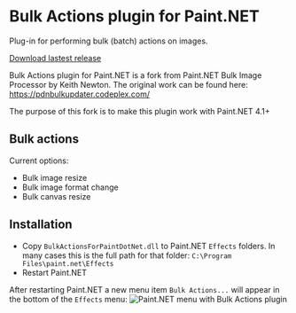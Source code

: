 # Bulk Actions plugin for Paint.NET
Plug-in for performing bulk (batch) actions on images.

[Download lastest release](https://github.com/sagishporer/bulk-actions-for-paint-dot-net/releases)

Bulk Actions plugin for Paint.NET is a fork from Paint.NET Bulk Image Processor by Keith Newton. The original work can be found here:
https://pdnbulkupdater.codeplex.com/

The purpose of this fork is to make this plugin work with Paint.NET 4.1+

## Bulk actions
Current options:
- Bulk image resize
- Bulk image format change
- Bulk canvas resize

## Installation
- Copy `BulkActionsForPaintDotNet.dll` to Paint.NET `Effects` folders. 
  In many cases this is the full path for that folder:
  `C:\Program Files\paint.net\Effects`
- Restart Paint.NET

After restarting Paint.NET a new menu item `Bulk Actions...` will appear in the bottom of the `Effects` menu:
<img alt="Paint.NET menu with Bulk Actions plugin" src="https://github.com/sagishporer/bulk-actions-for-paint-dot-net/blob/master/menu_bulk_actions.png" />
